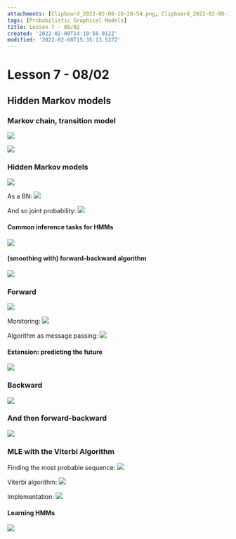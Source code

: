 ```yaml
---
attachments: [Clipboard_2022-02-08-16-20-54.png, Clipboard_2022-02-08-16-25-21.png, Clipboard_2022-02-08-16-25-45.png, Clipboard_2022-02-08-16-28-28.png, Clipboard_2022-02-08-16-32-32.png, Clipboard_2022-02-08-16-34-15.png, Clipboard_2022-02-08-16-40-10.png, Clipboard_2022-02-08-16-49-25.png, Clipboard_2022-02-08-16-49-41.png, Clipboard_2022-02-08-16-52-18.png, Clipboard_2022-02-08-16-53-20.png, Clipboard_2022-02-08-17-05-17.png, Clipboard_2022-02-08-17-05-51.png, Clipboard_2022-02-08-17-15-41.png, Clipboard_2022-02-08-17-16-02.png, Clipboard_2022-02-08-17-28-26.png, Clipboard_2022-02-08-17-28-51.png]
tags: [Probabilistic Graphical Models]
title: Lesson 7 - 08/02
created: '2022-02-08T14:19:58.912Z'
modified: '2022-02-08T15:35:13.537Z'
---
```


# Lesson 7 - 08/02

## Hidden Markov models

### Markov chain, transition model

![](@attachment/Clipboard_2022-02-08-16-20-54.png)

![](@attachment/Clipboard_2022-02-08-16-25-21.png)

### Hidden Markov models

![](@attachment/Clipboard_2022-02-08-16-25-45.png)

As a BN:
![](@attachment/Clipboard_2022-02-08-16-28-28.png)

And so joint probability:
![](@attachment/Clipboard_2022-02-08-16-32-32.png)

#### Common inference tasks for HMMs

![](@attachment/Clipboard_2022-02-08-16-34-15.png)

#### (smoothing with) forward-backward algorithm

![](@attachment/Clipboard_2022-02-08-16-40-10.png)

### Forward

![](@attachment/Clipboard_2022-02-08-16-49-25.png)

Monitoring:
![](@attachment/Clipboard_2022-02-08-16-49-41.png)

Algorithm as message passing:
![](@attachment/Clipboard_2022-02-08-16-52-18.png)

#### Extension: predicting the future

![](@attachment/Clipboard_2022-02-08-16-53-20.png)

### Backward

![](@attachment/Clipboard_2022-02-08-17-05-17.png)

### And then forward-backward

![](@attachment/Clipboard_2022-02-08-17-05-51.png)

### MLE with the Viterbi Algorithm

Finding the most probable sequence:
![](@attachment/Clipboard_2022-02-08-17-15-41.png)

Viterbi algorithm:
![](@attachment/Clipboard_2022-02-08-17-16-02.png)

Implementation:
![](@attachment/Clipboard_2022-02-08-17-28-26.png)

#### Learning HMMs

![](@attachment/Clipboard_2022-02-08-17-28-51.png)

